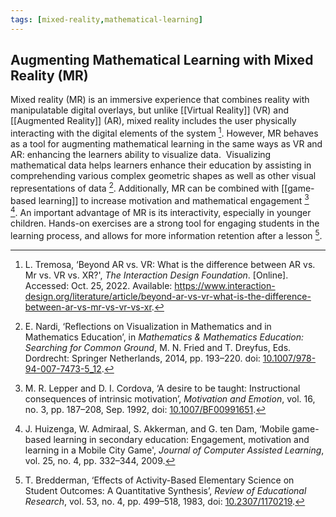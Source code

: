 ```yaml
---
tags: [mixed-reality,mathematical-learning]
---
```


## Augmenting Mathematical Learning with Mixed Reality (MR)

Mixed reality (MR) is an immersive experience that combines reality with manipulatable digital overlays, but unlike [[Virtual Reality]] (VR) and [[Augmented Reality]] (AR), mixed reality includes the user physically interacting with the digital elements of the system [^1]. However, MR behaves as a tool for augmenting mathematical learning in the same ways as VR and AR: enhancing the learners ability to visualize data.  Visualizing mathematical data helps learners enhance their education by assisting in comprehending various complex geometric shapes as well as other visual representations of data [^2]. Additionally, MR can be combined with [[game-based learning]] to increase motivation and mathematical engagement [^3] [^4]. An important advantage of MR is its interactivity, especially in younger children. Hands-on exercises are a strong tool for engaging students in the learning process, and allows for more information retention after a lesson [^5].

[^1]: L. Tremosa, ‘Beyond AR vs. VR: What is the difference between AR vs. Mr vs. VR vs. XR?', _The Interaction Design Foundation_. [Online]. Accessed: Oct. 25, 2022. Available: https://www.interaction-design.org/literature/article/beyond-ar-vs-vr-what-is-the-difference-between-ar-vs-mr-vs-vr-vs-xr.
[^2]: E. Nardi, ‘Reflections on Visualization in Mathematics and in Mathematics Education’, in _Mathematics & Mathematics Education: Searching for Common Ground_, M. N. Fried and T. Dreyfus, Eds. Dordrecht: Springer Netherlands, 2014, pp. 193–220. doi: [10.1007/978-94-007-7473-5_12](https://doi.org/10.1007/978-94-007-7473-5_12).
[^3]: M. R. Lepper and D. I. Cordova, ‘A desire to be taught: Instructional consequences of intrinsic motivation’, _Motivation and Emotion_, vol. 16, no. 3, pp. 187–208, Sep. 1992, doi: [10.1007/BF00991651](https://doi.org/10.1007/BF00991651).
[^4]: J. Huizenga, W. Admiraal, S. Akkerman, and G. ten Dam, ‘Mobile game-based learning in secondary education: Engagement, motivation and learning in a Mobile City Game', _Journal of Computer Assisted Learning_, vol. 25, no. 4, pp. 332–344, 2009.
[^5]: T. Bredderman, ‘Effects of Activity-Based Elementary Science on Student Outcomes: A Quantitative Synthesis’, _Review of Educational Research_, vol. 53, no. 4, pp. 499–518, 1983, doi: [10.2307/1170219](https://doi.org/10.2307/1170219).